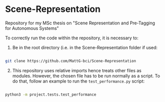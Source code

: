 # Scene-Representation
Repository for my MSc thesis on "Scene Representation and Pre-Tagging for Autonomous Systems"


To correctly run the code within the repository, it is necessary to:

1) Be in the root directory (i.e. in the Scene-Representation folder if used: 

```bash

git clone https://github.com/MattG-bci/Scene-Representation

```


2) This repository uses relative imports hence treats other files as modules. However, the chosen file has to be run normally as a script. To do that, follow an example to run the ```test_performance.py``` script: 

```bash

python3 -m project.tests.test_performance

```

